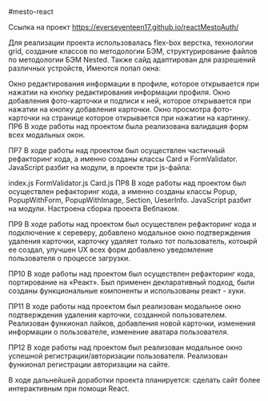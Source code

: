 #mesto-react

Ссылка на проект https://everseventeen17.github.io/reactMestoAuth/

Для реализации проекта использовалась flex-box верстка, технологии grid, создание классов по методологии БЭМ, структурирование файлов по методологии БЭМ Nested. Также сайд адаптирован для разрешений различных устройств, Имеются попап окна:

Окно редактирования информации в профиле, которое открывается при нажатии на кнопку редактирования информации профиля. Окно добавления фото-карточки и подписи к ней, которое открывается при нажатии на кнопку добавления карточки. Окно просмотра фото-карточки на странице которое открывается при нажатии на картинку. ПР6 В ходе работы над проектом была реализована валидация форм всех модальных окон.

ПР7 В ходе работы над проектом был осуществлен частичный рефакторинг кода, а именно созданы классы Card и FormValidator. JavaScript разбит на модули, в проекте три js-файла:

index.js FormValidator.js Card.js ПР8 В ходе работы над проектом был осуществлен рефакторинг кода, а именно созданы классы Popup, PopupWithForm, PopupWithImage, Section, UeserInfo. JavaScript разбит на модули. Настроена сборка проекта Вебпаком.

ПР9 В ходе работы над проектом был осуществлен рефакторинг кода и подключение к сереверу, добавлено модальное окно подтверждения удаления карточки, карточку удаляет только тот пользователь, котоырй ее создал, улучшен UX всех форм добавлено уведомление пользователя о процессе загрузки.

ПР10 В ходе работы над проектом был осуществлен рефакторинг кода, портирование на «Реакт». Был применен декларативный подход, были созданы функциональные компоненты и использованы реакт - хуки.

ПР11 В ходе работы над проектом был реализован модальное окно подтверждения удаления карточки, созданной пользователем. Реализован функионал лайков, добавления новой карточки, изменения информации о пользователе, изменение аватара пользователя. 

ПР12 В ходе работы над проектом был реализован модальное окно успешной регистрации/авторизации пользователя. Реализован функионал регистрации авторизации на сайте. 

В ходе дальнейшей доработки проекта планируется: сделать сайт более интерактивным при помощи React.

